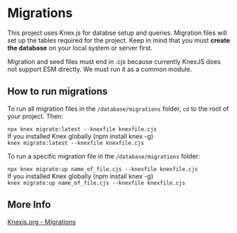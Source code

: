 # Migrations

This project uses Knex.js for databse setup and queries. Migration files will set up the tables required for the project. Keep in mind that you must **create the database** on your local system or server first.

Migration and seed files must end in .cjs because currently KnexJS does not support ESM directly. We must run it as a common module.

## How to run migrations

To run all migration files in the `/database/migrations` folder, `cd` to the root of your project. Then:

`npx knex migrate:latest --knexfile knexfile.cjs`  
If you installed Knex globally (npm install knex -g)  
`knex migrate:latest --knexfile knexfile.cjs`  

To run a specific migration file in the `/database/migrations` folder:

`npx knex migrate:up name_of_file.cjs --knexfile knexfile.cjs`  
If you installed Knex globally (npm install knex -g)  
`knex migrate:up name_of_file.cjs --knexfile knexfile.cjs`  

## More Info

[Knexjs.org - Migrations](https://knexjs.org/#Migrations)








